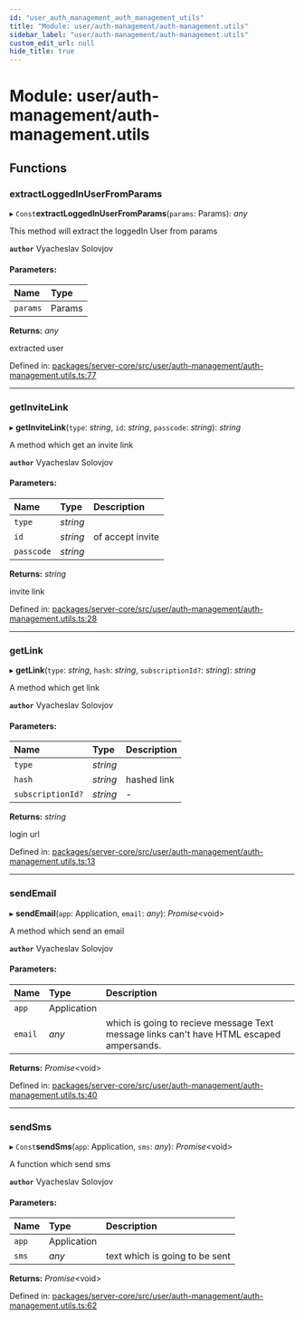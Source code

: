 ```yaml
---
id: "user_auth_management_auth_management_utils"
title: "Module: user/auth-management/auth-management.utils"
sidebar_label: "user/auth-management/auth-management.utils"
custom_edit_url: null
hide_title: true
---
```


# Module: user/auth-management/auth-management.utils

## Functions

### extractLoggedInUserFromParams

▸ `Const`**extractLoggedInUserFromParams**(`params`: Params): *any*

This method will extract the loggedIn User from params

**`author`** Vyacheslav Solovjov

#### Parameters:

| Name | Type |
| :------ | :------ |
| `params` | Params |

**Returns:** *any*

extracted user

Defined in: [packages/server-core/src/user/auth-management/auth-management.utils.ts:77](https://github.com/xr3ngine/xr3ngine/blob/2d83606b6/packages/server-core/src/user/auth-management/auth-management.utils.ts#L77)

___

### getInviteLink

▸ **getInviteLink**(`type`: *string*, `id`: *string*, `passcode`: *string*): *string*

A method which get an invite link

**`author`** Vyacheslav Solovjov

#### Parameters:

| Name | Type | Description |
| :------ | :------ | :------ |
| `type` | *string* |  |
| `id` | *string* | of accept invite |
| `passcode` | *string* |  |

**Returns:** *string*

invite link

Defined in: [packages/server-core/src/user/auth-management/auth-management.utils.ts:28](https://github.com/xr3ngine/xr3ngine/blob/2d83606b6/packages/server-core/src/user/auth-management/auth-management.utils.ts#L28)

___

### getLink

▸ **getLink**(`type`: *string*, `hash`: *string*, `subscriptionId?`: *string*): *string*

A method which get link

**`author`** Vyacheslav Solovjov

#### Parameters:

| Name | Type | Description |
| :------ | :------ | :------ |
| `type` | *string* |  |
| `hash` | *string* | hashed link |
| `subscriptionId?` | *string* | - |

**Returns:** *string*

login url

Defined in: [packages/server-core/src/user/auth-management/auth-management.utils.ts:13](https://github.com/xr3ngine/xr3ngine/blob/2d83606b6/packages/server-core/src/user/auth-management/auth-management.utils.ts#L13)

___

### sendEmail

▸ **sendEmail**(`app`: Application, `email`: *any*): *Promise*<void\>

A method which send an email

**`author`** Vyacheslav Solovjov

#### Parameters:

| Name | Type | Description |
| :------ | :------ | :------ |
| `app` | Application |  |
| `email` | *any* | which is going to recieve message Text message links can't have HTML escaped ampersands. |

**Returns:** *Promise*<void\>

Defined in: [packages/server-core/src/user/auth-management/auth-management.utils.ts:40](https://github.com/xr3ngine/xr3ngine/blob/2d83606b6/packages/server-core/src/user/auth-management/auth-management.utils.ts#L40)

___

### sendSms

▸ `Const`**sendSms**(`app`: Application, `sms`: *any*): *Promise*<void\>

A function which send sms

**`author`** Vyacheslav Solovjov

#### Parameters:

| Name | Type | Description |
| :------ | :------ | :------ |
| `app` | Application |  |
| `sms` | *any* | text which is going to be sent |

**Returns:** *Promise*<void\>

Defined in: [packages/server-core/src/user/auth-management/auth-management.utils.ts:62](https://github.com/xr3ngine/xr3ngine/blob/2d83606b6/packages/server-core/src/user/auth-management/auth-management.utils.ts#L62)
